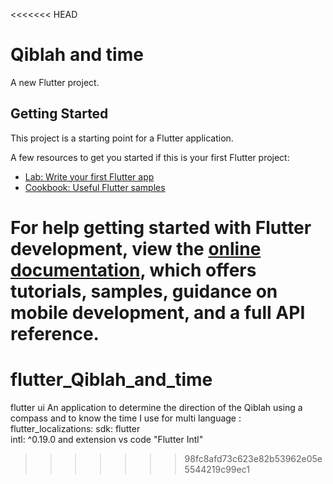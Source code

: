 <<<<<<< HEAD
#  Qiblah and time

A new Flutter project.

## Getting Started

This project is a starting point for a Flutter application.

A few resources to get you started if this is your first Flutter project:

- [Lab: Write your first Flutter app](https://docs.flutter.dev/get-started/codelab)
- [Cookbook: Useful Flutter samples](https://docs.flutter.dev/cookbook)

For help getting started with Flutter development, view the
[online documentation](https://docs.flutter.dev/), which offers tutorials,
samples, guidance on mobile development, and a full API reference.
=======
# flutter_Qiblah_and_time
flutter ui An application to determine the direction of the Qiblah using a compass and to know the time
I use for multi language :
  flutter_localizations:
    sdk: flutter  
  intl: ^0.19.0
  and extension vs code "Flutter Intl"
>>>>>>> 98fc8afd73c623e82b53962e05e5544219c99ec1
